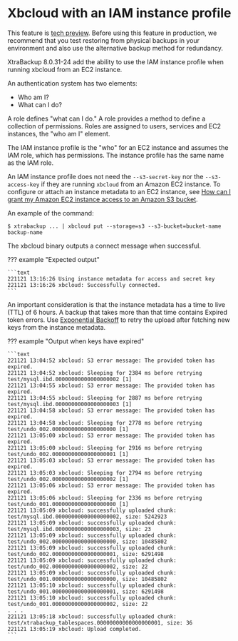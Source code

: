 # Xbcloud with an IAM instance profile

This feature is [tech preview](../glossary/#tech-preview). Before using this feature in production, we recommend that you test restoring from physical backups in your environment and also use the alternative backup method for redundancy.

XtraBackup 8.0.31-24 add the ability to use the IAM instance profile when running xbcloud from an EC2 instance.

An authentication system has two elements:

* Who am I?
* What can I do?

A role defines "what can I do." A role provides a method to define a collection of permissions. Roles are assigned to users, services and EC2 instances, the "who am I" element.

The IAM instance profile is the "who" for an EC2 instance and assumes the IAM role, which has permissions. The instance profile has the same name as the IAM role.

An IAM instance profile does not need the `--s3-secret-key` nor the `--s3-access-key` if they are running `xbcloud` from an Amazon EC2 instance. To configure or attach an instance metadata to an EC2 instance, see [How can I grant my Amazon EC2 instance access to an Amazon S3 bucket](https://aws.amazon.com/premiumsupport/knowledge-center/ec2-instance-access-s3-bucket/). 

An example of the command:

```text
$ xtrabackup ... | xbcloud put --storage=s3 --s3-bucket=bucket-name backup-name
```

The xbcloud binary outputs a connect message when successful.

??? example "Expected output"

    ```text
    221121 13:16:26 Using instance metadata for access and secret key
    221121 13:16:26 xbcloud: Successfully connected.
    ```

An important consideration is that the instance metadata has a time to live (TTL) of 6 hours. A backup that takes more than that time contains Expired token errors. Use [Exponential Backoff](xbcloud_exbackoff.md) to retry the upload after fetching new keys from the instance metadata.

??? example "Output when keys have expired"

    ```text
    221121 13:04:52 xbcloud: S3 error message: The provided token has expired.
    221121 13:04:52 xbcloud: Sleeping for 2384 ms before retrying test/mysql.ibd.00000000000000000002 [1]
    221121 13:04:55 xbcloud: S3 error message: The provided token has expired.
    221121 13:04:55 xbcloud: Sleeping for 2887 ms before retrying test/mysql.ibd.00000000000000000003 [1]
    221121 13:04:58 xbcloud: S3 error message: The provided token has expired.
    221121 13:04:58 xbcloud: Sleeping for 2778 ms before retrying test/undo_002.00000000000000000000 [1]
    221121 13:05:00 xbcloud: S3 error message: The provided token has expired.
    221121 13:05:00 xbcloud: Sleeping for 2916 ms before retrying test/undo_002.00000000000000000001 [1]
    221121 13:05:03 xbcloud: S3 error message: The provided token has expired.
    221121 13:05:03 xbcloud: Sleeping for 2794 ms before retrying test/undo_002.00000000000000000002 [1]
    221121 13:05:06 xbcloud: S3 error message: The provided token has expired.
    221121 13:05:06 xbcloud: Sleeping for 2336 ms before retrying test/undo_001.00000000000000000000 [1]
    221121 13:05:09 xbcloud: successfully uploaded chunk: test/mysql.ibd.00000000000000000002, size: 5242923
    221121 13:05:09 xbcloud: successfully uploaded chunk: test/mysql.ibd.00000000000000000003, size: 23
    221121 13:05:09 xbcloud: successfully uploaded chunk: test/undo_002.00000000000000000000, size: 10485802
    221121 13:05:09 xbcloud: successfully uploaded chunk: test/undo_002.00000000000000000001, size: 6291498
    221121 13:05:09 xbcloud: successfully uploaded chunk: test/undo_002.00000000000000000002, size: 22
    221121 13:05:09 xbcloud: successfully uploaded chunk: test/undo_001.00000000000000000000, size: 10485802
    221121 13:05:10 xbcloud: successfully uploaded chunk: test/undo_001.00000000000000000001, size: 6291498
    221121 13:05:10 xbcloud: successfully uploaded chunk: test/undo_001.00000000000000000002, size: 22
    . . .
    221121 13:05:18 xbcloud: successfully uploaded chunk: test/xtrabackup_tablespaces.00000000000000000001, size: 36
    221121 13:05:19 xbcloud: Upload completed. 
    ```
